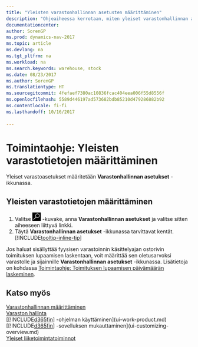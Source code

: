 ```yaml
---
title: "Yleisten varastonhallinnan asetusten määrittäminen"
description: "Ohjeaiheessa kerrotaan, miten yleiset varastonhallinnan asetukset, kuten numerosarjat ja sijainnit, määritetään varastorakennuksen ja varaston hallintaa varten."
documentationcenter: 
author: SorenGP
ms.prod: dynamics-nav-2017
ms.topic: article
ms.devlang: na
ms.tgt_pltfrm: na
ms.workload: na
ms.search.keywords: warehouse, stock
ms.date: 08/23/2017
ms.author: SorenGP
ms.translationtype: HT
ms.sourcegitcommit: 4fefaef7380ac10836fcac404eea006f55d8556f
ms.openlocfilehash: 5589d446197ad573682bdb85210d479286882b92
ms.contentlocale: fi-fi
ms.lasthandoff: 10/16/2017

---
```

# <a name="how-to-set-up-general-inventory-information"></a>Toimintaohje: Yleisten varastotietojen määrittäminen
Yleiset varastoasetukset määritetään **Varastonhallinnan asetukset** -ikkunassa.

## <a name="to-set-up-general-inventory-information"></a>Yleisten varastotietojen määrittäminen
1. Valitse ![Etsi sivu tai raportti](media/ui-search/search_small.png "Etsi sivu tai raportti -kuvake") -kuvake, anna **Varastonhallinnan asetukset** ja valitse sitten aiheeseen liittyvä linkki.
2. Täytä **Varastonhallinnan asetukset** -ikkunassa tarvittavat kentät. [!INCLUDE[tooltip-inline-tip](includes/tooltip-inline-tip_md.md)]

Jos haluat sisällyttää fyysisen varastoinnin käsittelyajan ostorivin toimituksen lupaamisen laskentaan, voit määrittää sen oletusarvoksi varastolle ja sijainnille **Varastonhallinnan asetukset** -ikkunassa. Lisätietoja on kohdassa [Toimintaohje: Toimituksen lupaamisen päivämäärän laskeminen](sales-how-to-calculate-order-promising-dates.md).  

## <a name="see-also"></a>Katso myös
[Varastonhallinnan määrittäminen](inventory-setup-inventory.md)  
[Varaston hallinta](inventory-manage-inventory.md)  
[[!INCLUDE[d365fin](includes/d365fin_md.md)] -ohjelman käyttäminen](ui-work-product.md)  
[[!INCLUDE[d365fin](includes/d365fin_md.md)] -sovelluksen mukauttaminen](ui-customizing-overview.md)  
[Yleiset liiketoimintatoiminnot](ui-across-business-areas.md)


